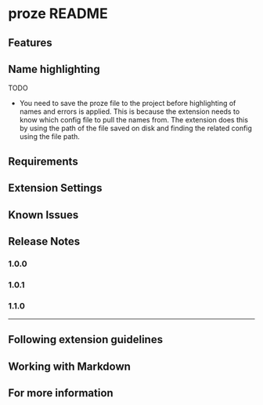 # proze README

<!-- This is the README for your extension "proze". After writing up a brief description, we recommend including the following sections. -->

## Features

<!-- Describe specific features of your extension including screenshots of your extension in action. Image paths are relative to this README file.

For example if there is an image subfolder under your extension project workspace:

\!\[feature X\]\(images/feature-x.png\)

> Tip: Many popular extensions utilize animations. This is an excellent way to show off your extension! We recommend short, focused animations that are easy to follow. -->

## Name highlighting

TODO

- You need to save the proze file to the project before highlighting of names and errors is applied.
  This is because the extension needs to know which config file to pull the names from. The extension
  does this by using the path of the file saved on disk and finding the related config using the file path.

## Requirements

<!-- If you have any requirements or dependencies, add a section describing those and how to install and configure them. -->

## Extension Settings

<!-- Include if your extension adds any VS Code settings through the `contributes.configuration` extension point.

For example:

This extension contributes the following settings:

* `myExtension.enable`: Enable/disable this extension.
* `myExtension.thing`: Set to `blah` to do something. -->

## Known Issues

<!-- Calling out known issues can help limit users opening duplicate issues against your extension. -->

## Release Notes

<!-- Users appreciate release notes as you update your extension. -->

### 1.0.0

<!-- Initial release of ... -->

### 1.0.1

<!-- Fixed issue #. -->

### 1.1.0

<!-- Added features X, Y, and Z. -->

---

## Following extension guidelines

<!-- Ensure that you've read through the extensions guidelines and follow the best practices for creating your extension.

* [Extension Guidelines](https://code.visualstudio.com/api/references/extension-guidelines) -->

## Working with Markdown

<!-- You can author your README using Visual Studio Code. Here are some useful editor keyboard shortcuts:

* Split the editor (`Cmd+\` on macOS or `Ctrl+\` on Windows and Linux).
* Toggle preview (`Shift+Cmd+V` on macOS or `Shift+Ctrl+V` on Windows and Linux).
* Press `Ctrl+Space` (Windows, Linux, macOS) to see a list of Markdown snippets. -->

## For more information

<!-- * [Visual Studio Code's Markdown Support](http://code.visualstudio.com/docs/languages/markdown)
* [Markdown Syntax Reference](https://help.github.com/articles/markdown-basics/) -->
